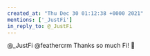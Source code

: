 ```yaml
---
created_at: "Thu Dec 30 01:12:38 +0000 2021"
mentions: ['_JustFi']
in_reply_to: @_JustFi
---
```


@_JustFi @feathercrm Thanks so much Fi! 🙏